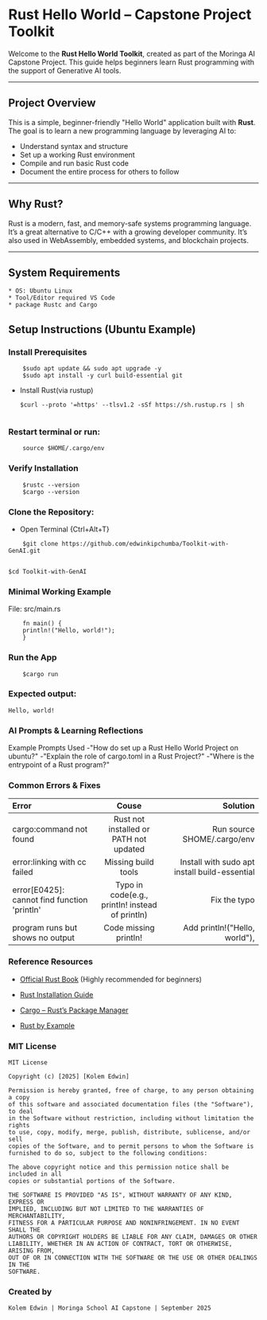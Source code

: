 #   Rust Hello World – Capstone Project Toolkit
Welcome to the **Rust Hello World Toolkit**, created as part of the Moringa AI Capstone Project. This guide helps beginners learn Rust programming with the support of Generative AI tools.

---

##  Project Overview

This is a simple, beginner-friendly "Hello World" application built with **Rust**. The goal is to learn a new programming language by leveraging AI to:
*   Understand syntax and structure
*   Set up a working Rust environment
*    Compile and run basic Rust code
*    Document the entire process for others to follow

---

##  Why Rust?

Rust is a modern, fast, and memory-safe systems programming language. It’s a great alternative to C/C++ with a growing developer community. It’s also used in WebAssembly, embedded systems, and blockchain projects.

---
##  System Requirements
    * OS: Ubuntu Linux
    * Tool/Editor required VS Code
    * package Rustc and Cargo


##  Setup Instructions (Ubuntu Example)

### Install Prerequisites
```
    $sudo apt update && sudo apt upgrade -y
    $sudo apt install -y curl build-essential git

```


* Install Rust(via rustup)

  ```
  $curl --proto '=https' --tlsv1.2 -sSf https://sh.rustup.rs | sh


### Restart terminal or run:

```
    source $HOME/.cargo/env
```
### Verify Installation
```
    $rustc --version
    $cargo --version

```

### Clone the Repository:
* Open Terminal {Ctrl+Alt+T}
```
    $git clone https://github.com/edwinkipchumba/Toolkit-with-GenAI.git
    
```

```
$cd Toolkit-with-GenAI

```
        
### Minimal Working Example
File:   src/main.rs

```
    fn main() {
    println!("Hello, world!");
    }
```

### Run the App

```
    $cargo run
```

### Expected output:
    Hello, world!

### AI Prompts & Learning Reflections
Example Prompts Used
    -"How do set up a Rust Hello World Project on ubuntu?"
    -"Explain the role of cargo.toml in a Rust Project?"
    -"Where is the entrypoint of a Rust program?"

### Common Errors & Fixes
| Error | Couse | Solution |
| :-----------------| :-----------------: | ------------------: |
| cargo:command not found | Rust not installed or PATH not updated | Run source SHOME/.cargo/env |
| error:linking with cc failed | Missing build tools | Install with sudo apt install build-essential |
| error[E0425]: cannot find function 'println' | Typo in code(e.g., printIn! instead of println) | Fix the typo |
| program runs but shows no output | Code missing println! | Add println!("Hello, world"), |


### Reference Resources

*   [Official Rust Book](https://doc.rust-lang.org/book/)
 (Highly recommended for beginners)

*   [Rust Installation Guide](https://www.rust-lang.org/tools/)

*   [Cargo – Rust’s Package Manager](https://doc.rust-lang.org/cargo/)

*   [Rust by Example](https://doc.rust-lang.org/rust-by-example/)

### MIT License
    
    MIT License
    
    Copyright (c) [2025] [Kolem Edwin]
    
    Permission is hereby granted, free of charge, to any person obtaining a copy
    of this software and associated documentation files (the "Software"), to deal
    in the Software without restriction, including without limitation the rights
    to use, copy, modify, merge, publish, distribute, sublicense, and/or sell
    copies of the Software, and to permit persons to whom the Software is
    furnished to do so, subject to the following conditions:
    
    The above copyright notice and this permission notice shall be included in all
    copies or substantial portions of the Software.
    
    THE SOFTWARE IS PROVIDED "AS IS", WITHOUT WARRANTY OF ANY KIND, EXPRESS OR
    IMPLIED, INCLUDING BUT NOT LIMITED TO THE WARRANTIES OF MERCHANTABILITY,
    FITNESS FOR A PARTICULAR PURPOSE AND NONINFRINGEMENT. IN NO EVENT SHALL THE
    AUTHORS OR COPYRIGHT HOLDERS BE LIABLE FOR ANY CLAIM, DAMAGES OR OTHER
    LIABILITY, WHETHER IN AN ACTION OF CONTRACT, TORT OR OTHERWISE, ARISING FROM,
    OUT OF OR IN CONNECTION WITH THE SOFTWARE OR THE USE OR OTHER DEALINGS IN THE
    SOFTWARE.


###  Created by
    Kolem Edwin | Moringa School AI Capstone | September 2025
